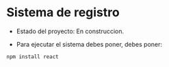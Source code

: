 <h1> Sistema de registro </h1>

- Estado del proyecto: En construccion.

- Para ejecutar el sistema debes poner, debes poner:

``` npm install react ```
